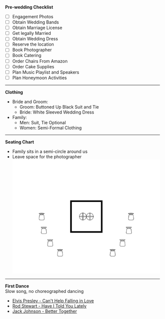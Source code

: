 **Pre-wedding Checklist**
- [ ] Engagement Photos
- [ ] Obtain Wedding Bands
- [ ] Obtain Marriage License
- [ ] Get legally Married
- [ ] Obtain Wedding Dress
- [ ] Reserve the location
- [ ] Book Photographer
- [ ] Book Catering
- [ ] Order Chairs From Amazon
- [ ] Order Cake Supplies
- [ ] Plan Music Playlist and Speakers
- [ ] Plan Honeymoon Activities

---

**Clothing**
-   Bride and Groom:
    -   Groom:  Buttoned Up Black Suit and Tie
    -   Bride:  White Sleeved Wedding Dress
-   Family:
    -   Men:    Suit, Tie Optional
    -   Women:  Semi-Formal Clothing

---

**Seating Chart**
-   Family sits in a semi-circle around us
-   Leave space for the photographer
![Seating Chart](./seating_chart.png)

---

**First Dance**\
Slow song, no choreographed dancing
-   [Elvis Presley - Can't Help Falling in Love](https://open.spotify.com/track/44AyOl4qVkzS48vBsbNXaC)
-   [Rod Stewart - Have I Told You Lately](https://open.spotify.com/track/6mIY6O7uNGgVqOoX70UAYh)
-   [Jack Johnson - Better Together](https://open.spotify.com/track/0x1AxbzEDQyX6feQW99lF0)